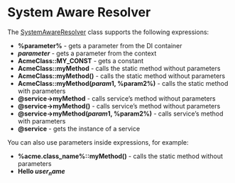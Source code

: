 <a id="dev-components-system-aware-resolver"></a>

# System Aware Resolver

The <a href="https://github.com/oroinc/platform/tree/5.0/src/Oro/ComponentConfig/Resolver/SystemAwareResolver.php" target="_blank">SystemAwareResolver</a> class supports the following expressions:

- **%parameter%** - gets a parameter from the DI container
- **$parameter$** - gets a parameter from the context
- **AcmeClass::MY_CONST** - gets a constant
- **AcmeClass::myMethod** - calls the static method without parameters
- **AcmeClass::myMethod()** - calls the static method without parameters
- **AcmeClass::myMethod($param1$, %param2%)** - calls the static method with parameters
- **@service->myMethod** - calls service’s method without parameters
- **@service->myMethod()** - calls service’s method without parameters
- **@service->myMethod($param1$, %param2%)** - calls service’s method with parameters
- **@service** - gets the instance of a service

You can also use parameters inside expressions, for example:

- **%acme.class_name%::myMethod()** - calls the static method without parameters
- **Hello $user_name$**

<!-- Frontend -->
